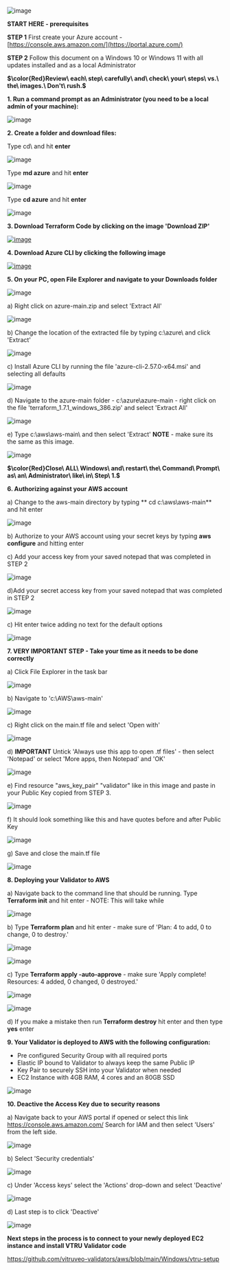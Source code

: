 
![image](https://github.com/vitruveo-validators/azure/assets/157662422/d5ddfd24-2b07-4b75-aba9-de7ecd5a4518)




**START HERE - prerequisites**

**STEP 1** First create your Azure account - [https://console.aws.amazon.com/](https://portal.azure.com/)

**STEP 2** Follow this document on a Windows 10 or Windows 11 with all updates installed and as a local Administrator 



**$\color{Red}Review\ each\ step\ carefully\ and\ check\ your\ steps\ vs.\ the\ images.\ Don't\ rush.\$**



**1. Run a command prompt as an Administrator (you need to be a local admin of your machine):**


![image](https://github.com/vitruveo-validators/aws/assets/157662422/b4131d26-9303-4072-a010-54b9ff717d83)



**2. Create a folder and download files:**

Type cd\ and hit **enter**

![image](https://github.com/vitruveo-validators/aws/assets/157662422/051ce98d-f33f-45da-a978-724ef1cdcb3b)

Type **md azure** and hit **enter**

![image](https://github.com/vitruveo-validators/azure/assets/157662422/43a876df-34f8-4e7a-aad5-2003a6c34d93)

Type **cd azure** and hit **enter**

![image](https://github.com/vitruveo-validators/azure/assets/157662422/a08704d3-ab99-4b02-8e87-8508f74ee4d2)


**3. Download Terraform Code by clicking on the image 'Download ZIP'**

[![image](https://github.com/vitruveo-validators/azure/assets/157662422/0ef2634f-0d7d-4bd6-938e-8bd802a407b5)
](https://github.com/vitruveo-validators/azure/archive/refs/heads/main.zip)



**4. Download Azure CLI by clicking the following image**

[![image](https://github.com/vitruveo-validators/azure/assets/157662422/746c64ed-32a0-48e5-9bf6-c57bf6e8ed8b)
](https://aka.ms/installazurecliwindowsx64)


**5. On your PC, open File Explorer and navigate to your Downloads folder**

![image](https://github.com/vitruveo-validators/aws/assets/157662422/ac780075-11e3-4022-8bbe-fc4c613da768)

  
a) Right click on azure-main.zip and select 'Extract All'


![image](https://github.com/vitruveo-validators/azure/assets/157662422/0cac875b-743c-4ca7-afa5-e65cd9075604)



b) Change the location of the extracted file by typing c:\azure\ and click 'Extract'

![image](https://github.com/vitruveo-validators/azure/assets/157662422/fbde6ead-3c88-48c6-a979-432a314b5f47)


c) Install Azure CLI by running the file 'azure-cli-2.57.0-x64.msi' and selecting all defaults


![image](https://github.com/vitruveo-validators/azure/assets/157662422/64a5235e-b66f-4c6c-8ce1-6e6069a1098c)


d) Navigate to the azure-main folder - c:\azure\azure-main - right click on the file 'terraform_1.7.1_windows_386.zip' and select 'Extract All'

![image](https://github.com/vitruveo-validators/aws/assets/157662422/0af0f5eb-e6e1-4380-9edc-16fdbdd60fb7)


e) Type c:\aws\aws-main\ and then select 'Extract' **NOTE** - make sure its the same as this image.

![image](https://github.com/vitruveo-validators/aws/assets/157662422/d4a68f2b-b898-4800-99eb-de45229d5d8b)

**$\color{Red}Close\ ALL\ Windows\ and\ restart\ the\ Command\ Prompt\ as\ an\ Administrator\ like\ in\ Step\ 1.$**


**6. Authorizing against your AWS account**

a) Change to the aws-main directory by typing ** cd c:\aws\aws-main** and hit enter

![image](https://github.com/vitruveo-validators/aws/assets/157662422/3ed06c9d-76c7-4bc6-901b-87b3ad3130e8)


b) Authorize to your AWS account using your secret keys by typing **aws configure** and hitting enter

c) Add your access key from your saved notepad that was completed in STEP 2

![image](https://github.com/vitruveo-validators/aws/assets/157662422/1bb6fe01-0cda-4c9e-bd71-72c0d6e68988)

d)Add your secret access key from your saved notepad that was completed in STEP 2

![image](https://github.com/vitruveo-validators/aws/assets/157662422/e9106582-2708-424c-94a3-56000b3affe7)


c) Hit enter twice adding no text for the default options

![image](https://github.com/vitruveo-validators/aws/assets/157662422/5032ce15-3a2b-48c7-86eb-026c236b6188)


**7. **VERY IMPORTANT STEP** - Take your time as it needs to be done correctly**

a) Click File Explorer in the task bar

![image](https://github.com/vitruveo-validators/aws/assets/157662422/caf95ad6-d148-4497-a8dd-4ab9d0b526ce)

b) Navigate to 'c:\AWS\aws-main'

![image](https://github.com/vitruveo-validators/aws/assets/157662422/36aed84e-6c45-4613-8382-61ffbce64cd7)

c) Right click on the main.tf file and select 'Open with'

![image](https://github.com/vitruveo-validators/aws/assets/157662422/02d7de39-3ef9-4c3b-b26f-0ca840a8069b)

d) **IMPORTANT**  Untick 'Always use this app to open .tf files' - then select 'Notepad' or select 'More apps, then Notepad' and 'OK'

![image](https://github.com/vitruveo-validators/aws/assets/157662422/7fbc8bac-a885-42ae-8402-55bea124a8a1)

e) Find resource "aws_key_pair" "validator" like in this image and paste in your Public Key copied from STEP 3.

![image](https://github.com/vitruveo-validators/aws/assets/157662422/1edf2c09-ac25-4a06-81bb-7d21c6ab5455)

f) It should look something like this and have quotes before and after Public Key

![image](https://github.com/vitruveo-validators/aws/assets/157662422/7b3860c1-aa8d-4c7a-849c-8a99353a51ff)

g) Save and close the main.tf file

![image](https://github.com/vitruveo-validators/aws/assets/157662422/46d49653-4c50-4662-a476-38c6033e9a30)


**8. Deploying your Validator to AWS**

a) Navigate back to the command line that should be running. Type **Terraform init** and hit enter - NOTE: This will take while

![image](https://github.com/vitruveo-validators/aws/assets/157662422/aacc6357-47ad-48aa-95ca-b6aa4eb12c5c)

b) Type **Terraform plan** and hit enter - make sure of 'Plan: 4 to add, 0 to change, 0 to destroy.'

![image](https://github.com/vitruveo-validators/aws/assets/157662422/7e6312b7-e475-4b2c-8166-4be0e1f00e86)

![image](https://github.com/vitruveo-validators/aws/assets/157662422/7c0d423f-8ade-4641-bc32-1c22533e2bba)

c) Type **Terraform apply -auto-approve** - make sure 'Apply complete! Resources: 4 added, 0 changed, 0 destroyed.'

![image](https://github.com/vitruveo-validators/aws/assets/157662422/348cf3f6-1664-4713-8cd1-2f4925687d76)

![image](https://github.com/vitruveo-validators/aws/assets/157662422/a1d2d696-a494-4b6f-8003-08b084380bef)

d) If you make a mistake then run **Terraform destroy** hit enter and then type **yes** enter

**9. Your Validator is deployed to AWS with the following configuration:**
   - Pre configured Security Group with all required ports
   - Elastic IP bound to Validator to always keep the same Public IP
   - Key Pair to securely SSH into your Validator when needed
   - EC2 Instance with 4GB RAM, 4 cores and an 80GB SSD

![image](https://github.com/vitruveo-validators/aws/assets/157662422/2f229182-3310-46db-855a-5bca8fbd443a)


**10. **Deactive the Access Key due to security reasons****

a) Navigate back to your AWS portal if opened or select this link https://console.aws.amazon.com/
   Search for IAM and then select 'Users' from the left side.

![image](https://github.com/vitruveo-validators/aws/assets/157662422/eed39c70-af13-4647-9af4-4761785a88e5)

b) Select 'Security credentials' 

![image](https://github.com/vitruveo-validators/aws/assets/157662422/5ce1d616-b415-4d0e-b490-9bbd42589b1d)

c) Under 'Access keys' select the 'Actions' drop-down and select 'Deactive'

![image](https://github.com/vitruveo-validators/aws/assets/157662422/6e6a2714-9ace-425f-b587-3723bc9796ce)

d) Last step is to click 'Deactive' 

![image](https://github.com/vitruveo-validators/aws/assets/157662422/e4ca17ec-6918-4514-8669-ed734a441537)

**Next steps in the process is to connect to your newly deployed EC2 instance and install VTRU Validator code**



https://github.com/vitruveo-validators/aws/blob/main/Windows/vtru-setup






